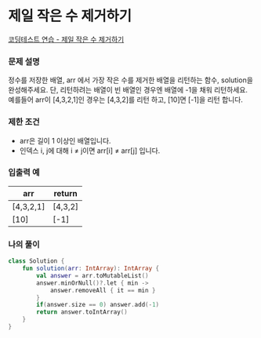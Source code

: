 # 제일 작은 수 제거하기

[코딩테스트 연습 - 제일 작은 수 제거하기](https://school.programmers.co.kr/learn/courses/30/lessons/12935)

### **문제 설명**

정수를 저장한 배열, arr 에서 가장 작은 수를 제거한 배열을 리턴하는 함수, solution을 완성해주세요. 단, 리턴하려는 배열이 빈 배열인 경우엔 배열에 -1을 채워 리턴하세요. 예를들어 arr이 [4,3,2,1]인 경우는 [4,3,2]를 리턴 하고, [10]면 [-1]을 리턴 합니다.

### 제한 조건

- arr은 길이 1 이상인 배열입니다.
- 인덱스 i, j에 대해 i ≠ j이면 arr[i] ≠ arr[j] 입니다.

### 입출력 예

| arr | return |
| --- | --- |
| [4,3,2,1] | [4,3,2] |
| [10] | [-1] |

### 나의 풀이

```kotlin
class Solution {
    fun solution(arr: IntArray): IntArray {
        val answer = arr.toMutableList()
        answer.minOrNull()?.let { min ->
            answer.removeAll { it == min }
        }
        if(answer.size == 0) answer.add(-1)
        return answer.toIntArray()
    }
}
```